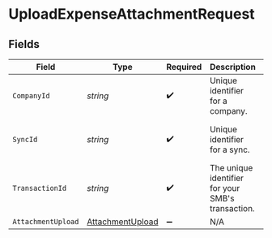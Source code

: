 # UploadExpenseAttachmentRequest


## Fields

| Field                                                           | Type                                                            | Required                                                        | Description                                                     | Example                                                         |
| --------------------------------------------------------------- | --------------------------------------------------------------- | --------------------------------------------------------------- | --------------------------------------------------------------- | --------------------------------------------------------------- |
| `CompanyId`                                                     | *string*                                                        | :heavy_check_mark:                                              | Unique identifier for a company.                                | 8a210b68-6988-11ed-a1eb-0242ac120002                            |
| `SyncId`                                                        | *string*                                                        | :heavy_check_mark:                                              | Unique identifier for a sync.                                   | 6fb40d5e-b13e-11ed-afa1-0242ac120002                            |
| `TransactionId`                                                 | *string*                                                        | :heavy_check_mark:                                              | The unique identifier for your SMB's transaction.               | 336694d8-2dca-4cb5-a28d-3ccb83e55eee                            |
| `AttachmentUpload`                                              | [AttachmentUpload](../../Models/Components/AttachmentUpload.md) | :heavy_minus_sign:                                              | N/A                                                             |                                                                 |